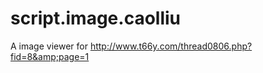 script.image.caolliu
====================

A image viewer for http://www.t66y.com/thread0806.php?fid=8&amp;page=1
